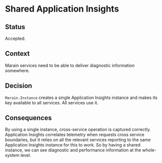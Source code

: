 # Shared Application Insights

## Status

Accepted.

## Context

Marain services need to be able to deliver diagnostic information somewhere.

## Decision

`Marain.Instance` creates a single Application Insights instance and makes its key available to all services. All services use it.

## Consequences

By using a single instance, cross-service operation is captured correctly. Application Insights correlates telemetry when requests cross service boundaries, but it relies on all the relevant services reporting to the same Application Insights instance for this to work. So by having a shared instance, we can see diagnostic and performance information at the whole-system level.